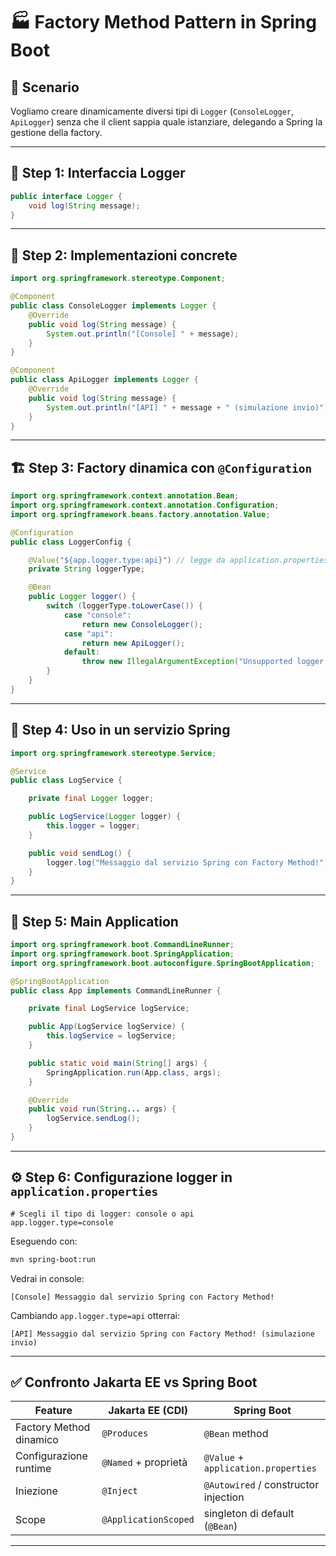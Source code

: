 # 🏭 **Factory Method Pattern in Spring Boot**

## 🎯 Scenario

Vogliamo creare dinamicamente diversi tipi di `Logger` (`ConsoleLogger`, `ApiLogger`) senza che il client sappia quale istanziare, delegando a Spring la gestione della factory.

---

## 🔧 Step 1: **Interfaccia Logger**

```java
public interface Logger {
    void log(String message);
}
```

---

## 🧱 Step 2: **Implementazioni concrete**

```java
import org.springframework.stereotype.Component;

@Component
public class ConsoleLogger implements Logger {
    @Override
    public void log(String message) {
        System.out.println("[Console] " + message);
    }
}

@Component
public class ApiLogger implements Logger {
    @Override
    public void log(String message) {
        System.out.println("[API] " + message + " (simulazione invio)");
    }
}
```

---

## 🏗️ Step 3: **Factory dinamica con `@Configuration`**

```java
import org.springframework.context.annotation.Bean;
import org.springframework.context.annotation.Configuration;
import org.springframework.beans.factory.annotation.Value;

@Configuration
public class LoggerConfig {

    @Value("${app.logger.type:api}") // legge da application.properties, default "api"
    private String loggerType;

    @Bean
    public Logger logger() {
        switch (loggerType.toLowerCase()) {
            case "console":
                return new ConsoleLogger();
            case "api":
                return new ApiLogger();
            default:
                throw new IllegalArgumentException("Unsupported logger type: " + loggerType);
        }
    }
}
```

---

## 🚀 Step 4: **Uso in un servizio Spring**

```java
import org.springframework.stereotype.Service;

@Service
public class LogService {

    private final Logger logger;

    public LogService(Logger logger) {
        this.logger = logger;
    }

    public void sendLog() {
        logger.log("Messaggio dal servizio Spring con Factory Method!");
    }
}
```

---

## 🧪 Step 5: **Main Application**

```java
import org.springframework.boot.CommandLineRunner;
import org.springframework.boot.SpringApplication;
import org.springframework.boot.autoconfigure.SpringBootApplication;

@SpringBootApplication
public class App implements CommandLineRunner {

    private final LogService logService;

    public App(LogService logService) {
        this.logService = logService;
    }

    public static void main(String[] args) {
        SpringApplication.run(App.class, args);
    }

    @Override
    public void run(String... args) {
        logService.sendLog();
    }
}
```

---

## ⚙️ Step 6: **Configurazione logger in `application.properties`**

```properties
# Scegli il tipo di logger: console o api
app.logger.type=console
```

Eseguendo con:

```bash
mvn spring-boot:run
```

Vedrai in console:

```
[Console] Messaggio dal servizio Spring con Factory Method!
```

Cambiando `app.logger.type=api` otterrai:

```
[API] Messaggio dal servizio Spring con Factory Method! (simulazione invio)
```

---

## ✅ Confronto Jakarta EE vs Spring Boot

| Feature                 | Jakarta EE (CDI)     | Spring Boot                          |
| ----------------------- | -------------------- | ------------------------------------ |
| Factory Method dinamico | `@Produces`          | `@Bean` method                       |
| Configurazione runtime  | `@Named` + proprietà | `@Value` + `application.properties`  |
| Iniezione               | `@Inject`            | `@Autowired` / constructor injection |
| Scope                   | `@ApplicationScoped` | singleton di default (`@Bean`)       |

---
